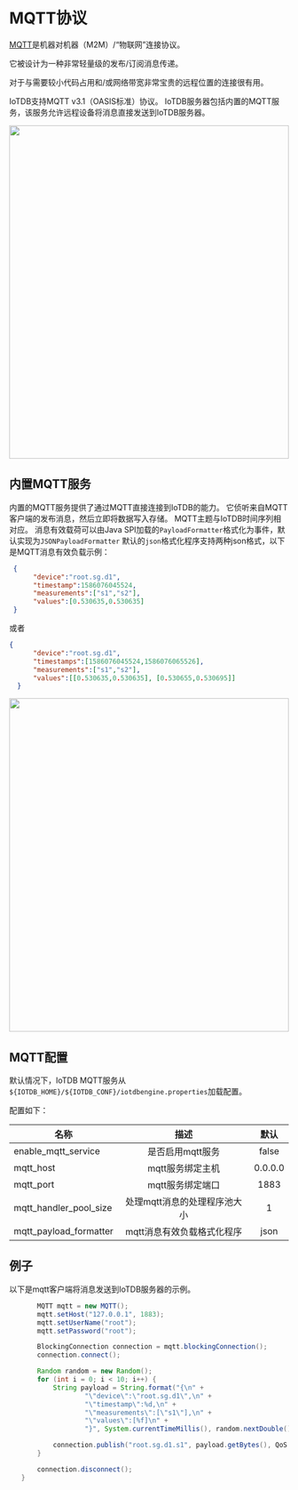 <!--

    Licensed to the Apache Software Foundation (ASF) under one
    or more contributor license agreements.  See the NOTICE file
    distributed with this work for additional information
    regarding copyright ownership.  The ASF licenses this file
    to you under the Apache License, Version 2.0 (the
    "License"); you may not use this file except in compliance
    with the License.  You may obtain a copy of the License at
    
        http://www.apache.org/licenses/LICENSE-2.0
    
    Unless required by applicable law or agreed to in writing,
    software distributed under the License is distributed on an
    "AS IS" BASIS, WITHOUT WARRANTIES OR CONDITIONS OF ANY
    KIND, either express or implied.  See the License for the
    specific language governing permissions and limitations
    under the License.

-->
# MQTT协议

[MQTT](http://mqtt.org/)是机器对机器（M2M）/“物联网”连接协议。

它被设计为一种非常轻量级的发布/订阅消息传递。

对于与需要较小代码占用和/或网络带宽非常宝贵的远程位置的连接很有用。

IoTDB支持MQTT v3.1（OASIS标准）协议。
IoTDB服务器包括内置的MQTT服务，该服务允许远程设备将消息直接发送到IoTDB服务器。

<img style="width:100%; max-width:800px; max-height:600px; margin-left:auto; margin-right:auto; display:block;" src="https://user-images.githubusercontent.com/6711230/78357432-0c71cf80-75e4-11ea-98aa-c43a54d469ce.png">


## 内置MQTT服务
内置的MQTT服务提供了通过MQTT直接连接到IoTDB的能力。 它侦听来自MQTT客户端的发布消息，然后立即将数据写入存储。
MQTT主题与IoTDB时间序列相对应。
消息有效载荷可以由Java SPI加载的`PayloadFormatter`格式化为事件，默认实现为`JSONPayloadFormatter` 
   默认的`json`格式化程序支持两种json格式，以下是MQTT消息有效负载示例：

```json
 {
      "device":"root.sg.d1",
      "timestamp":1586076045524,
      "measurements":["s1","s2"],
      "values":[0.530635,0.530635]
 }
```
或者
```json
{
      "device":"root.sg.d1",
      "timestamps":[1586076045524,1586076065526],
      "measurements":["s1","s2"],
      "values":[[0.530635,0.530635], [0.530655,0.530695]]
  }
```

<img style="width:100%; max-width:800px; max-height:600px; margin-left:auto; margin-right:auto; display:block;" src="https://user-images.githubusercontent.com/6711230/78357469-1bf11880-75e4-11ea-978f-a53996667a0d.png">

## MQTT配置
默认情况下，IoTDB MQTT服务从`${IOTDB_HOME}/${IOTDB_CONF}/iotdbengine.properties`加载配置。

配置如下：

| 名称      | 描述         | 默认 |
| ------------- |:-------------:|:------:|
| enable_mqtt_service      | 是否启用mqtt服务 | false |
| mqtt_host      | mqtt服务绑定主机 | 0.0.0.0 |
| mqtt_port      | mqtt服务绑定端口 |   1883 |
| mqtt_handler_pool_size | 处理mqtt消息的处理程序池大小 |    1 |
| mqtt_payload_formatter | mqtt消息有效负载格式化程序 |    json |


## 例子
以下是mqtt客户端将消息发送到IoTDB服务器的示例。

 ```java
        MQTT mqtt = new MQTT();
        mqtt.setHost("127.0.0.1", 1883);
        mqtt.setUserName("root");
        mqtt.setPassword("root");

        BlockingConnection connection = mqtt.blockingConnection();
        connection.connect();

        Random random = new Random();
        for (int i = 0; i < 10; i++) {
            String payload = String.format("{\n" +
                    "\"device\":\"root.sg.d1\",\n" +
                    "\"timestamp\":%d,\n" +
                    "\"measurements\":[\"s1\"],\n" +
                    "\"values\":[%f]\n" +
                    "}", System.currentTimeMillis(), random.nextDouble());

            connection.publish("root.sg.d1.s1", payload.getBytes(), QoS.AT_LEAST_ONCE, false);
        }

        connection.disconnect();
    }
 ```

